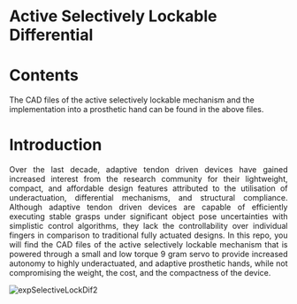 # Active Selectively Lockable Differential

# Contents
The CAD files of the active selectively lockable mechanism and the implementation into a prosthetic hand can be found in the above files.

# Introduction 
<p align="justify">
Over the last decade, adaptive tendon driven devices have gained increased interest from the research community for their lightweight, compact, and affordable design features attributed to the utilisation of underactuation, differential mechanisms, and structural compliance. Although adaptive tendon driven devices are capable of efficiently executing stable grasps under significant object pose uncertainties with simplistic control algorithms, they lack the controllability over individual fingers in comparison to traditional fully actuated designs. In this repo, you will find the CAD files of the active selectively lockable mechanism that is powered through a small and low torque 9 gram servo to provide increased autonomy to highly underactuated, and adaptive prosthetic hands, while not compromising the weight, the cost, and the compactness of the device.
</p>  

![expSelectiveLockDif2](https://user-images.githubusercontent.com/54158341/105773155-50492180-5fc8-11eb-875c-3e51880c85df.JPG)
